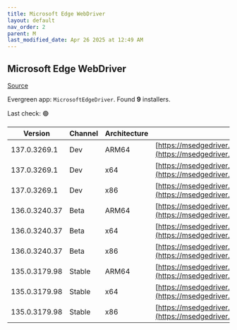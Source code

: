 ```yaml
---
title: Microsoft Edge WebDriver
layout: default
nav_order: 2
parent: M
last_modified_date: Apr 26 2025 at 12:49 AM
---
```


## Microsoft Edge WebDriver

[Source](https://www.microsoft.com/edge)

Evergreen app: `MicrosoftEdgeDriver`. Found **9** installers.

Last check: 🟢

| Version       | Channel | Architecture | URI                                                                                                                                            |
| ------------- | ------- | ------------ | ---------------------------------------------------------------------------------------------------------------------------------------------- |
| 137.0.3269.1  | Dev     | ARM64        | [https://msedgedriver.azureedge.net/137.0.3269.1/edgedriver_arm64.zip](https://msedgedriver.azureedge.net/137.0.3269.1/edgedriver_arm64.zip)   |
| 137.0.3269.1  | Dev     | x64          | [https://msedgedriver.azureedge.net/137.0.3269.1/edgedriver_win64.zip](https://msedgedriver.azureedge.net/137.0.3269.1/edgedriver_win64.zip)   |
| 137.0.3269.1  | Dev     | x86          | [https://msedgedriver.azureedge.net/137.0.3269.1/edgedriver_win32.zip](https://msedgedriver.azureedge.net/137.0.3269.1/edgedriver_win32.zip)   |
| 136.0.3240.37 | Beta    | ARM64        | [https://msedgedriver.azureedge.net/136.0.3240.37/edgedriver_arm64.zip](https://msedgedriver.azureedge.net/136.0.3240.37/edgedriver_arm64.zip) |
| 136.0.3240.37 | Beta    | x64          | [https://msedgedriver.azureedge.net/136.0.3240.37/edgedriver_win64.zip](https://msedgedriver.azureedge.net/136.0.3240.37/edgedriver_win64.zip) |
| 136.0.3240.37 | Beta    | x86          | [https://msedgedriver.azureedge.net/136.0.3240.37/edgedriver_win32.zip](https://msedgedriver.azureedge.net/136.0.3240.37/edgedriver_win32.zip) |
| 135.0.3179.98 | Stable  | ARM64        | [https://msedgedriver.azureedge.net/135.0.3179.98/edgedriver_arm64.zip](https://msedgedriver.azureedge.net/135.0.3179.98/edgedriver_arm64.zip) |
| 135.0.3179.98 | Stable  | x64          | [https://msedgedriver.azureedge.net/135.0.3179.98/edgedriver_win64.zip](https://msedgedriver.azureedge.net/135.0.3179.98/edgedriver_win64.zip) |
| 135.0.3179.98 | Stable  | x86          | [https://msedgedriver.azureedge.net/135.0.3179.98/edgedriver_win32.zip](https://msedgedriver.azureedge.net/135.0.3179.98/edgedriver_win32.zip) |
